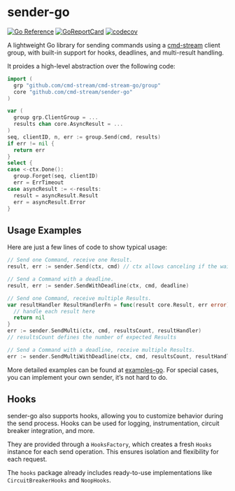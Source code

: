 # sender-go

[![Go Reference](https://pkg.go.dev/badge/github.com/cmd-stream/sender-go.svg)](https://pkg.go.dev/github.com/cmd-stream/sender-go)
[![GoReportCard](https://goreportcard.com/badge/cmd-stream/sender-go)](https://goreportcard.com/report/github.com/cmd-stream/sender-go)
[![codecov](https://codecov.io/gh/cmd-stream/sender-go/graph/badge.svg?token=RXPJ6ZIPK7)](https://codecov.io/gh/cmd-stream/sender-go)

A lightweight Go library for sending commands using a [cmd-stream](https://github.com/cmd-stream/cmd-stream-go) 
client group, with built-in support for hooks, deadlines, and multi-result 
handling.

It proides a high-level abstraction over the following code:
```go
import (
  grp "github.com/cmd-stream/cmd-stream-go/group"
  core "github.com/cmd-stream/sender-go"
)

var (
  group grp.ClientGroup = ...
  results chan core.AsyncResult = ...
)
seq, clientID, n, err := group.Send(cmd, results)
if err != nil {
  return err
}
select {
case <-ctx.Done():
  group.Forget(seq, clientID)
  err = ErrTimeout
case asyncResult := <-results:
  result = asyncResult.Result
  err = asyncResult.Error
}
```

## Usage Examples
Here are just a few lines of code to show typical usage:
```go
// Send one Command, receive one Result.
result, err := sender.Send(ctx, cmd) // ctx allows canceling if the wait takes too long

// Send a Command with a deadline.
result, err := sender.SendWithDeadline(ctx, cmd, deadline)

// Send one Command, receive multiple Results.
var resultHandler ResultHandlerFn = func(result core.Result, err error) error { 
  // handle each result here
  return nil
}
err := sender.SendMulti(ctx, cmd, resultsCount, resultHandler) 
// resultsCount defines the number of expected Results

// Send a Command with a deadline, receive multiple Results.
err := sender.SendMultiWithDeadline(ctx, cmd, resultsCount, resultHandler)
```

More detailed examples can be found at [examples-go](https://github.com/cmd-stream/cmd-stream-examples-go).
For special cases, you can implement your own sender, it’s not hard to do.

## Hooks
sender-go also supports hooks, allowing you to customize behavior during the send
process. Hooks can be used for logging, instrumentation, circuit breaker
integration, and more.

They are provided through a `HooksFactory`, which creates a fresh `Hooks` 
instance for each send operation. This ensures isolation and flexibility for 
each request.

The `hooks` package already includes ready-to-use implementations like
`CircuitBreakerHooks` and `NoopHooks`.